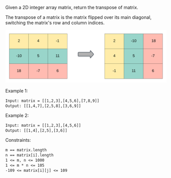 Given a 2D integer array matrix, return the transpose of matrix.

The transpose of a matrix is the matrix flipped over its main diagonal, switching the matrix's row and column indices.

![hint_transpose.png](hint_transpose.png)

Example 1:

    Input: matrix = [[1,2,3],[4,5,6],[7,8,9]]
    Output: [[1,4,7],[2,5,8],[3,6,9]]

Example 2:

    Input: matrix = [[1,2,3],[4,5,6]]
    Output: [[1,4],[2,5],[3,6]]



Constraints:

    m == matrix.length
    n == matrix[i].length
    1 <= m, n <= 1000
    1 <= m * n <= 105
    -109 <= matrix[i][j] <= 109

